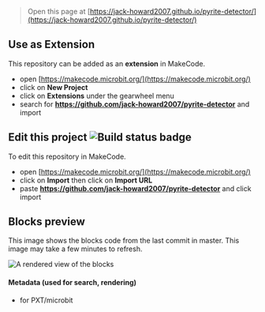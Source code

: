 
> Open this page at [https://jack-howard2007.github.io/pyrite-detector/](https://jack-howard2007.github.io/pyrite-detector/)

## Use as Extension

This repository can be added as an **extension** in MakeCode.

* open [https://makecode.microbit.org/](https://makecode.microbit.org/)
* click on **New Project**
* click on **Extensions** under the gearwheel menu
* search for **https://github.com/jack-howard2007/pyrite-detector** and import

## Edit this project ![Build status badge](https://github.com/jack-howard2007/pyrite-detector/workflows/MakeCode/badge.svg)

To edit this repository in MakeCode.

* open [https://makecode.microbit.org/](https://makecode.microbit.org/)
* click on **Import** then click on **Import URL**
* paste **https://github.com/jack-howard2007/pyrite-detector** and click import

## Blocks preview

This image shows the blocks code from the last commit in master.
This image may take a few minutes to refresh.

![A rendered view of the blocks](https://github.com/jack-howard2007/pyrite-detector/raw/master/.github/makecode/blocks.png)

#### Metadata (used for search, rendering)

* for PXT/microbit
<script src="https://makecode.com/gh-pages-embed.js"></script><script>makeCodeRender("{{ site.makecode.home_url }}", "{{ site.github.owner_name }}/{{ site.github.repository_name }}");</script>
